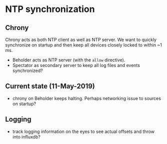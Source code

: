 # NTP synchronization
## Chrony
Chrony acts as both NTP client as well as NTP server. We want to quickly synchronize on startup and then keep all
devices closely locked to within ~1 ms.

- Beholder acts as NTP server (with the `allow` directive).
- Spectator as secondary server to keep all log files and events synchronized?

## Current state (11-May-2019)
- chrony on Beholder keeps halting. Perhaps networking issue to sources on startup?

## Logging
- track logging information on the eyes to see actual offsets and throw into influxdb?
